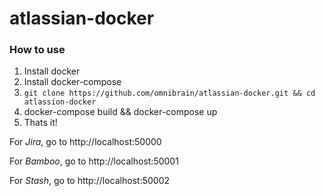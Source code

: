 # atlassian-docker

### How to use

1. Install docker
2. Install docker-compose
3. ```git clone https://github.com/omnibrain/atlassian-docker.git && cd atlassion-docker```
4. docker-compose build && docker-compose up
5. Thats it!

For *Jira*, go to http://localhost:50000

For *Bamboo*, go to http://localhost:50001

For *Stash*, go to http://localhost:50002



